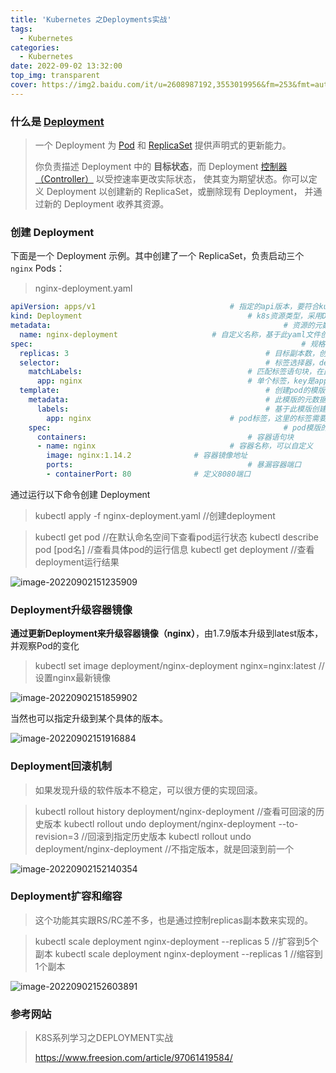 ```yaml
---
title: 'Kubernetes 之Deployments实战'
tags:
  - Kubernetes
categories:
  - Kubernetes
date: 2022-09-02 13:32:00
top_img: transparent
cover: https://img2.baidu.com/it/u=2608987192,3553019956&fm=253&fmt=auto&app=138&f=JPEG?w=889&h=500
---
```


### 什么是 [Deployment](https://kubernetes.io/zh-cn/docs/concepts/workloads/controllers/deployment/ )

> 一个 Deployment 为 [Pod](https://kubernetes.io/docs/concepts/workloads/pods/pod-overview/) 和 [ReplicaSet](https://kubernetes.io/zh-cn/docs/concepts/workloads/controllers/replicaset/) 提供声明式的更新能力。
>
> 你负责描述 Deployment 中的 **目标状态**，而 Deployment [控制器（Controller）](https://kubernetes.io/zh-cn/docs/concepts/architecture/controller/) 以受控速率更改实际状态， 使其变为期望状态。你可以定义 Deployment 以创建新的 ReplicaSet，或删除现有 Deployment， 并通过新的 Deployment 收养其资源。

### 创建 Deployment

下面是一个 Deployment 示例。其中创建了一个 ReplicaSet，负责启动三个 `nginx` Pods：

> nginx-deployment.yaml

```yaml
apiVersion: apps/v1								 # 指定的api版本，要符合kubectl apiVersion规定，v1是稳定版，必选参数
kind: Deployment									 # k8s资源类型，采用Deployment部署，必选参数
metadata:													 # 资源的元数据语句块，是针对kind对应资源的全局属性，必选参数
  name: nginx-deployment					 # 自定义名称，基于此yaml文件创建的pod，都带有此处名称的前缀
spec:															 # 规格语句块
  replicas: 3											 # 目标副本数，创建的pod维持2个副本，也就是两个pod
  selector:												 # 标签选择器，deployment操作pod，就是通过此功能实现的
    matchLabels:									 # 匹配标签语句块，在此语句块中可以写单个标签，也可以写标签集合
      app: nginx									 # 单个标签，key是app，value是nginx
  template:												 # 创建pod的模版语句块
    metadata:											 # 此模版的元数据语句块
      labels:											 # 基于此模版创建的pod标签组
        app: nginx								 # pod标签，这里的标签需要跟spec.selector.matchLabels中的标签保持一致
    spec:													 # pod模版的规格语句块
      containers:									 # 容器语句块
      - name: nginx								 # 容器名称，可以自定义
        image: nginx:1.14.2				 # 容器镜像地址
        ports:										 # 暴漏容器端口
        - containerPort: 80				 # 定义8080端口
```

通过运行以下命令创建 Deployment 

> kubectl apply -f nginx-deployment.yaml 			//创建deployment		

> kubectl get pod   													 //在默认命名空间下查看pod运行状态
> kubectl describe pod [pod名]   					         //查看具体pod的运行信息
> kubectl get deployment    							         //查看deployment运行结果

![image-20220902151235909](https://picture-typora-bucket.oss-cn-shanghai.aliyuncs.com/typora/image-20220902151235909.png)

### Deployment升级容器镜像

**通过更新Deployment来升级容器镜像（nginx）**，由1.7.9版本升级到latest版本，并观察Pod的变化

> kubectl set image deployment/nginx-deployment nginx=nginx:latest   //设置nginx最新镜像

![image-20220902151859902](https://picture-typora-bucket.oss-cn-shanghai.aliyuncs.com/typora/image-20220902151859902.png)

当然也可以指定升级到某个具体的版本。

![image-20220902151916884](https://picture-typora-bucket.oss-cn-shanghai.aliyuncs.com/typora/image-20220902151916884.png)

### **Deployment回滚机制**

> 如果发现升级的软件版本不稳定，可以很方便的实现回滚。

> kubectl rollout history deployment/nginx-deployment   											  //查看可回滚的历史版本
> kubectl rollout undo deployment/nginx-deployment --to-revision=3						 //回滚到指定历史版本
> kubectl rollout undo deployment/nginx-deployment												    //不指定版本，就是回滚到前一个

![image-20220902152140354](https://picture-typora-bucket.oss-cn-shanghai.aliyuncs.com/typora/image-20220902152140354.png)

### **Deployment扩容和缩容**

> 这个功能其实跟RS/RC差不多，也是通过控制replicas副本数来实现的。

> kubectl scale deployment nginx-deployment --replicas 5   //扩容到5个副本
> kubectl scale deployment nginx-deployment --replicas 1   //缩容到1个副本

![image-20220902152603891](https://picture-typora-bucket.oss-cn-shanghai.aliyuncs.com/typora/image-20220902152603891.png)

### 参考网站

> K8S系列学习之DEPLOYMENT实战
>
> https://www.freesion.com/article/97061419584/























